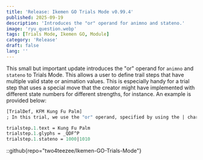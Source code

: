 ```yaml
---
title: 'Release: Ikemen GO Trials Mode v0.99.4'
published: 2025-09-19
description: 'Introduces the "or" operand for animno and stateno.'
image: 'ryu_question.webp'
tags: [Trials Mode, Ikemen GO, Module]
category: 'Release'
draft: false 
lang: ''
---
```


This small but important update introduces the "or" operand for `animno` and `stateno` to Trials Mode.
This allows a user to define trail steps that have multiple valid state or animation values.
This is especially handy for a trial step that uses a special move that the creator might have implemented with different state numbers for different strengths, for instance.
An example is provided below:

```def
[TrialDef, KFM Kung Fu Palm]
; In this trial, we use the "or" operand, specified by using the | character, to let the user specify multiple different stateno or animno for which the trialstep or microstep is valid.

trialstep.1.text = Kung Fu Palm
trialstep.1.glyphs = _QDF^P
trialstep.1.stateno = 1000|1010
```

::github{repo="two4teezee/Ikemen-GO-Trials-Mode"}